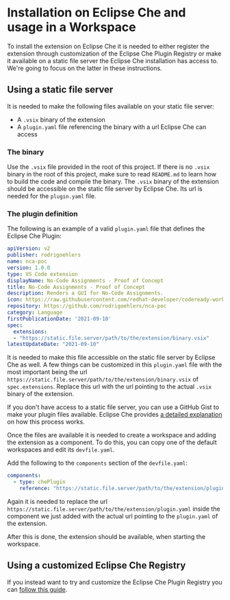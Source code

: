 # Installation on Eclipse Che and usage in a Workspace

To install the extension on Eclipse Che it is needed to either register the extension through customization of the Eclipse Che Plugin Registry or make it available on a static file server the Eclipse Che installation has access to. We're going to focus on the latter in these instructions.

## Using a static file server

It is needed to make the following files available on your static file server:
  - A `.vsix` binary of the extension
  - A `plugin.yaml` file referencing the binary with a url Eclipse Che can access

### The binary

Use the `.vsix` file provided in the root of this project. If there is no `.vsix` binary in the root of this project, make sure to read `README.md` to learn how to build the code and compile the binary. The `.vsix` binary of the extension should be accessible on the static file server by Eclipse Che. Its url is needed for the `plugin.yaml` file.

### The plugin definition

The following is an example of a valid `plugin.yaml` file that defines the Eclipse Che Plugin:
```yaml
apiVersion: v2
publisher: rodrigoehlers
name: nca-poc
version: 1.0.0
type: VS Code extension
displayName: No-Code Assignments - Proof of Concept
title: No-Code Assignments - Proof of Concept
description: Renders a GUI for No-Code Assignments.
icon: https://raw.githubusercontent.com/redhat-developer/codeready-workspaces/crw-2-rhel-8/dependencies/che-plugin-registry/resources/images/default.svg?sanitize=true
repository: https://github.com/rodrigoehlers/nca-poc
category: Language
firstPublicationDate: '2021-09-10'
spec:
  extensions:
  - "https://static.file.server/path/to/the/extension/binary.vsix" 
latestUpdateDate: "2021-09-10"
```

It is needed to make this file accessible on the static file server by Eclipse Che as well. A few things can be customized in this `plugin.yaml` file with the most important being the url `https://static.file.server/path/to/the/extension/binary.vsix` of `spec.extensions`. Replace this url with the url pointing to the actual `.vsix` binary of the extension.

If you don't have access to a static file server, you can use a GitHub Gist to make your plugin files available. Eclipse Che provides [a detailed explanation](https://www.eclipse.org/che/docs/che-7/end-user-guide/testing-a-visual-studio-code-extension-in-che/) on how this process works.

Once the files are available it is needed to create a workspace and adding the extension as a component. To do this, you can copy one of the default workspaces and edit its `devfile.yaml`.

Add the following to the `components` section of the `devfile.yaml`:
```yaml
components:
  - type: chePlugin
    reference: "https://static.file.server/path/to/the/extension/plugin.yaml"
```

Again it is needed to replace the url `https://static.file.server/path/to/the/extension/plugin.yaml` inside the component we just added with the actual url pointing to the `plugin.yaml` of the extension.

After this is done, the extension should be available, when starting the workspace.

## Using a customized Eclipse Che Registry

If you instead want to try and customize the Eclipse Che Plugin Registry you can [follow this guide](https://www.eclipse.org/che/docs/che-7/administration-guide/customizing-the-registries/).
